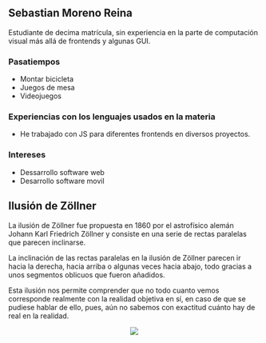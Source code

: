 ## **Sebastian Moreno Reina**

Estudiante de decima matrícula, sin experiencia en la parte de computación visual más allá de frontends y algunas GUI.

### **Pasatiempos**
- Montar bicicleta
- Juegos de mesa
- Videojuegos

### **Experiencias con los lenguajes usados en la materia**

- He trabajado con JS para diferentes frontends en diversos proyectos.

### **Intereses**

- Dessarrollo software web
- Desarrollo software movil

## **Ilusión de Zöllner**
La ilusión de Zöllner fue propuesta en 1860 por el astrofísico alemán Johann Karl Friedrich Zöllner y consiste en una serie de rectas paralelas que parecen inclinarse.

La inclinación de las rectas paralelas en la ilusión de Zöllner parecen ir hacia la derecha, hacia arriba o algunas veces hacia abajo, todo gracias a unos segmentos oblicuos que fueron añadidos.

Esta ilusión nos permite comprender que no todo cuanto vemos corresponde realmente con la realidad objetiva en sí, en caso de que se pudiese hablar de ello, pues, aún no sabemos con exactitud cuánto hay de real en la realidad.

<p align="center">
  <img src="../zollner.jpg">
</p>